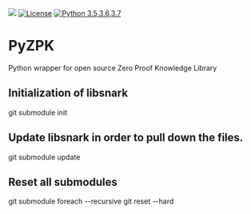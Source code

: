 ![](https://github.com/Benardi/PyZPK/workflows/Tests/badge.svg)
[![License](https://img.shields.io/badge/License-Apache-yellow.svg)](https://github.com/Benardi/PyZPK/blob/master/LICENSE)
[![Python 3.5,3.6,3.7](https://img.shields.io/badge/python-3.5,3.6,3.7-blue.svg)](https://www.python.org/downloads/release/python-370/)

# PyZPK

Python wrapper for open source Zero Proof Knowledge Library

## Initialization of libsnark
git submodule init

## Update libsnark in order to pull down the files.
git submodule update

## Reset all submodules
git submodule foreach --recursive git reset --hard


